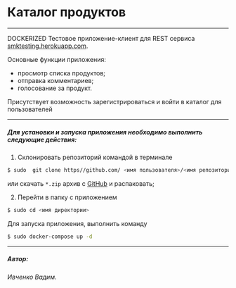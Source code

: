 # Каталог продуктов

---
DOCKERIZED
Тестовое приложение-клиент для REST сервиса [smktesting.herokuapp.com](http://smktesting.herokuapp.com/).

Основные функции приложения:
- просмотр списка продуктов;
- отправка комментариев;
- голосование за продукт.

Присутствует возможность зарегистрироваться и войти в каталог для пользователей

---

##### Для установки и запуска приложения необходимо выполнить следующие действия:

1.  Склонировать репозиторий командой в терминале

```sh
$ sudo  git clone https//github.com/ <имя пользователя>/<имя репозитория>.git
```

или скачать `*.zip` архив с [GitHub](https://github.com/) и распаковать;

2.  Перейти в папку с приложением

```sh
$ sudo cd <имя директории>
```

Для запуска приложения, выполнить команду

```sh
$ sudo docker-compose up -d
```

---

##### Автор:

_Ивченко Вадим_.


